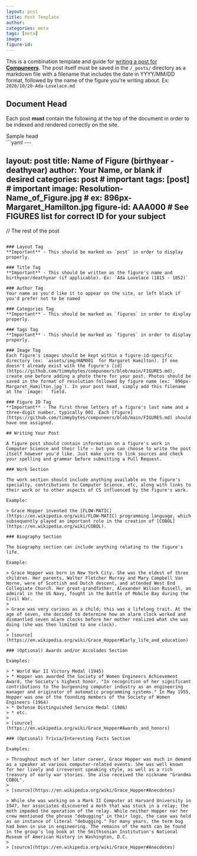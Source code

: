 ```yaml
---
layout: post
title: Post Template
author:
categories: meta
tags: [meta]
image:
figure-id:
---
```


This is a combination template and guide for [writing a post for **Compuneers**](https://github.com/timmybytes/compuneers/blob/main/CONTRIBUTING.md). The post itself must be saved in the `/_posts/` directory as a markdown file with a filename that includes the date in YYYY/MM/DD format, followed by the name of the figure you're writing about. Ex: `2020/10/20-Ada-Lovelace.md`

## Document Head

Each post **must** contain the following at the top of the document in order to be indexed and rendered correctly on the site.

<figcaption>Sample head</figcaption>
```yaml
---

layout: post
title: Name of Figure (birthyear - deathyear)
author: Your Name, or blank if desired
categories: post # important
tags: [post] # important
image: Resolution-Name_of_Figure.jpg # ex: 896px-Margaret_Hamilton.jpg
figure-id: AAA000 # See FIGURES list for correct ID for your subject
---

// The rest of the post

```

### Layout Tag
**Important** - This should be marked as `post` in order to display properly.

### Title Tag
**Important** - This should be written as the figure's name and birthyear/deathyear (if applicable). Ex: `Ada Lovelace (1815 - 1852)`

### Author Tag
Your name as you'd like it to appear on the site, or left black if you'd prefer not to be named

### Categories Tag
**Important** - This should be marked as `figures` in order to display properly.

### Tags Tag
**Important** - This should be marked as `figures` in order to display properly.

### Image Tag
Each figure's images should be kept within a figure-id-specific directory (ex: `assets/img/HAM001` for Margaret Hamilton). If one doesn't already exist with the figure's [id](https://github.com/timmybytes/compuneers/blob/main/FIGURES.md), create one before adding a photo there for your post. Photos should be saved in the format of resolution followed by figure name (ex: `896px-Margaret_Hamilton.jpg`). In your post head, simply add this filename at the `image: ` field.

### Figure ID Tag
**Important** - The first three letters of a figure's last name and a three-digit number, typically 001. Each [figure](https://github.com/timmybytes/compuneers/blob/main/FIGURES.md) should have one assigned.

## Writing Your Post

A figure post should contain information on a figure's work in Computer Science and their life — but you can choose to write the post itself however you'd like. Just make sure to link sources and check your spelling and grammar before submitting a Pull Request.

### Work Section

The work section should include anything available on the figure's specialty, contributions to Computer Science, etc, along with links to their work or to other aspects of CS influenced by the figure's work.

Example:

> Grace Hopper invented the [FLOW-MATIC](https://en.wikipedia.org/wiki/FLOW-MATIC) programming language, which subsequently played an important role in the creation of [COBOL](https://en.wikipedia.org/wiki/COBOL).

### Biography Section

The biography section can include anything relating to the figure's life.

Example:

> Grace Hopper was born in New York City. She was the eldest of three children. Her parents, Walter Fletcher Murray and Mary Campbell Van Horne, were of Scottish and Dutch descent, and attended West End Collegiate Church. Her great-grandfather, Alexander Wilson Russell, an admiral in the US Navy, fought in the Battle of Mobile Bay during the Civil War.
>
> Grace was very curious as a child; this was a lifelong trait. At the age of seven, she decided to determine how an alarm clock worked and dismantled seven alarm clocks before her mother realized what she was doing (she was then limited to one clock).
>
> [source](https://en.wikipedia.org/wiki/Grace_Hopper#Early_life_and_education)

### (Optional) Awards and/or Accolades Section

Examples:

> * World War II Victory Medal (1945)
> * Hopper was awarded the Society of Women Engineers Achievement Award, the Society's highest honor, "In recognition of her significant contributions to the burgeoning computer industry as an engineering manager and originator of automatic programming systems." In May 1955, Hopper was one of the founding members of the Society of Women Engineers (1964)
> * Defense Distinguished Service Medal (1986)
> * etc.
>
> [source](https://en.wikipedia.org/wiki/Grace_Hopper#Awards_and_honors)

### (Optional) Trivia/Interesting Facts Section

Examples:

> Throughout much of her later career, Grace Hopper was much in demand as a speaker at various computer-related events. She was well known for her lively and irreverent speaking style, as well as a rich treasury of early war stories. She also received the nickname "Grandma COBOL".
>
> [source](https://en.wikipedia.org/wiki/Grace_Hopper#Anecdotes)

> While she was working on a Mark II Computer at Harvard University in 1947, her associates discovered a moth that was stuck in a relay; the moth impeded the operation of the relay. While neither Hopper nor her crew mentioned the phrase "debugging" in their logs, the case was held as an instance of literal "debugging." For many years, the term bug had been in use in engineering. The remains of the moth can be found in the group's log book at the Smithsonian Institution's National Museum of American History in Washington, D.C.
>
> [source](https://en.wikipedia.org/wiki/Grace_Hopper#Anecdotes)
